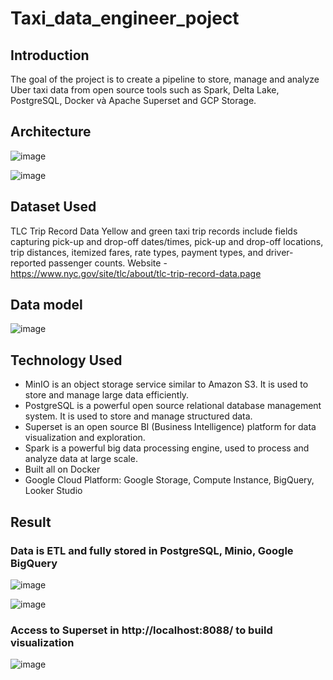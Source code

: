 # Taxi_data_engineer_poject
## Introduction
The goal of the project is to create a pipeline to store, manage and analyze Uber taxi data from open source tools such as Spark, Delta Lake, PostgreSQL, Docker và Apache Superset and GCP Storage.
## Architecture 

![image](https://github.com/user-attachments/assets/ced52026-e8c3-47f0-a106-9bbbc42e1b87)

![image](https://github.com/user-attachments/assets/ea5f9ff4-6071-4191-9d86-da89402586cd)

## Dataset Used
TLC Trip Record Data
Yellow and green taxi trip records include fields capturing pick-up and drop-off dates/times, pick-up and drop-off locations, trip distances, itemized fares, rate types, payment types, and driver-reported passenger counts. 
Website - https://www.nyc.gov/site/tlc/about/tlc-trip-record-data.page

## Data model

![image](https://github.com/user-attachments/assets/bb98f426-3d7a-4e3d-b0ed-bb6b751d1079)

## Technology Used
- MinIO is an object storage service similar to Amazon S3. It is used to store and manage large data efficiently.
- PostgreSQL is a powerful open source relational database management system. It is used to store and manage structured data.
- Superset is an open source BI (Business Intelligence) platform for data visualization and exploration.
- Spark is a powerful big data processing engine, used to process and analyze data at large scale.
- Built all on Docker
- Google Cloud Platform: Google Storage, Compute Instance, BigQuery, Looker Studio


## Result
### Data is ETL and fully stored in PostgreSQL, Minio, Google BigQuery
![image](https://github.com/user-attachments/assets/7689128b-f2b7-4232-b79a-bd46a3a8b470)

![image](https://github.com/user-attachments/assets/11deb4c0-4fcb-4236-8575-1c66c39d5669)


### Access to Superset in http://localhost:8088/ to build visualization

![image](https://github.com/user-attachments/assets/07273568-e6e8-4917-bc03-db77cb34bccc)



